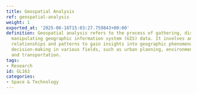 ```yaml
---
title: Geospatial Analysis
ref: geospatial-analysis
weight: 1
exported_at: '2025-06-16T15:03:27.759843+00:00'
definition: Geospatial analysis refers to the process of gathering, displaying, and
  manipulating geographic information system (GIS) data. It involves analyzing spatial
  relationships and patterns to gain insights into geographic phenomena and support
  decision-making in various fields, such as urban planning, environmental management,
  and transportation.
tags:
- Research
id: GL163
categories:
- Space & Technology
---
```


